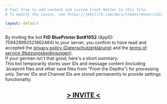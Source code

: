 ```yaml
---
# Feel free to add content and custom Front Matter to this file.
# To modify the layout, see https://jekyllrb.com/docs/themes/#overriding-theme-defaults

layout: default
---
```


By inviting the bot <b>FtD BluePrinter Bot#1052</b> (AppID: 759429992521662464) to your server, you confirm to have read and accepted the <a href="datenschutz">privacy policy (Datenschutzerklärung)</a> and the <a href="tos">terms of service (Nutzungsbedingungen)</a>.
<br/>If your german isn't that good, here's a short summary:<br/>
This bot temporarily stores user IDs and message content (including .blueprint files and other save files from "From the Depths") for processing only.
Server IDs and Channel IDs are stored permanently to provide settings functionality.

<h2 style="text-align: center"><a href="https://discord.com/api/oauth2/authorize?client_id=759429992521662464&permissions=34880&scope=bot">> INVITE <</a></h2>
